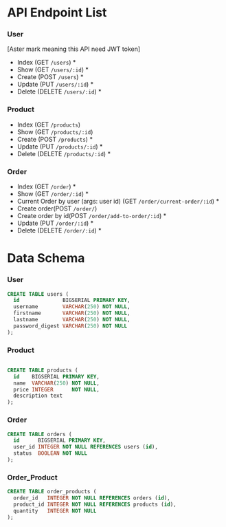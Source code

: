 # API Endpoint List

### User
[Aster mark meaning this API need JWT token]

-  Index  (GET `/users`) *
-  Show  (GET `/users/:id`) *
-  Create  (POST `/users`) *
-  Update  (PUT `/users/:id`) *
-  Delete  (DELETE `/users/:id`) *

### Product

-  Index (GET `/products`)  
-  Show (GET `/products/:id`)
-  Create  (POST `/products`) *
-  Update  (PUT `/products/:id`) *
-  Delete  (DELETE `/products/:id`) *

### Order

-  Index  (GET `/order`) *
-  Show  (GET `/order/:id`) *
-  Current Order by user (args: user id) (GET `/order/current-order/:id`) *
-  Create order(POST `/order/`)
-  Create order by id(POST `/order/add-to-order/:id`) *
-  Update (PUT `/order/:id`) *
-  Delete (DELETE `/order/:id`) *

# Data Schema

### User

```sql
CREATE TABLE users (
  id              BIGSERIAL PRIMARY KEY,
  username        VARCHAR(250) NOT NULL,
  firstname       VARCHAR(250) NOT NULL,
  lastname        VARCHAR(250) NOT NULL,
  password_digest VARCHAR(250) NOT NULL
);
```

### Product

```sql

CREATE TABLE products (
  id    BIGSERIAL PRIMARY KEY,
  name  VARCHAR(250) NOT NULL,
  price INTEGER      NOT NULL,
  description text
);
```

### Order

```sql
CREATE TABLE orders (
  id      BIGSERIAL PRIMARY KEY,
  user_id INTEGER NOT NULL REFERENCES users (id),
  status  BOOLEAN NOT NULL
);
```

### Order_Product

```sql
CREATE TABLE order_products (
  order_id   INTEGER NOT NULL REFERENCES orders (id),
  product_id INTEGER NOT NULL REFERENCES products (id),
  quantity   INTEGER NOT NULL
);
```
